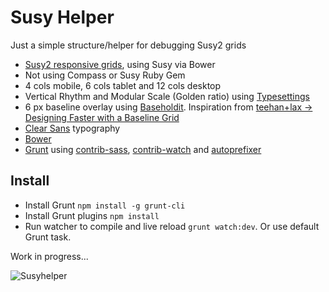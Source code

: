 
# Susy Helper

Just a simple structure/helper for debugging Susy2 grids

+ [Susy2 responsive grids](susy.oddbird.net), using Susy via Bower
+ Not using Compass or Susy Ruby Gem
+ 4 cols mobile, 6 cols tablet and 12 cols desktop
+ Vertical Rhythm and Modular Scale (Golden ratio) using [Typesettings](http://typesettings.io/)
+ 6 px baseline overlay using [Baseholdit](http://basehold.it). Inspiration from [teehan+lax -> Designing Faster with a Baseline Grid](http://www.teehanlax.com/blog/designing-faster-with-a-baseline-grid/)
+ [Clear Sans](https://01.org/clear-sans) typography
+ [Bower](http://bower.io)
+ [Grunt](gruntjs.com) using [contrib-sass](https://github.com/gruntjs/grunt-contrib-sass), [contrib-watch](https://github.com/gruntjs/grunt-contrib-watch) and [autoprefixer](https://github.com/nDmitry/grunt-autoprefixer)

## Install

+ Install Grunt `npm install -g grunt-cli`
+ Install Grunt plugins `npm install`
+ Run watcher to compile and live reload `grunt watch:dev`. Or use default Grunt task.

Work in progress...

![Susyhelper](https://dl.dropboxusercontent.com/u/1162759/susyhelper.gif)